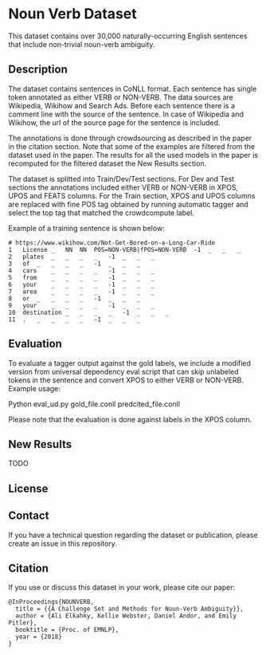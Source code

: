 # Noun Verb Dataset
This dataset contains over 30,000 naturally-occurring English sentences that include non-trivial noun-verb ambiguity.

## Description

The dataset contains sentences in CoNLL format. Each sentence has single token annotated as either VERB or NON-VERB. The data sources are Wikipedia, Wikihow and Search Ads. Before each sentence there is a comment line with the source of the sentence. In case of Wikipedia and Wikihow, the url of the source page for the sentence is included.

The annotations is done through crowdsourcing as described in the paper in the citation section. Note that some of the examples are filtered from the dataset used in the paper. The results for all the used models in the paper is recomputed for the filtered dataset the New Results section.

The dataset is splitted into Train/Dev/Test sections. For Dev and Test sections the annotations included either VERB or NON-VERB in XPOS, UPOS  and FEATS columns. For the Train section, XPOS and UPOS columns are replaced with fine POS tag obtained by running automatic tagger and select the top tag that matched the crowdcompute label.

Example of a training sentence is shown below:

```
# https://www.wikihow.com/Not-Get-Bored-on-a-Long-Car-Ride
1	License	_	NN	NN	POS=NON-VERB|fPOS=NON-VERB	-1	_	_	_  
2	plates	_	_	_	_	-1	_	_	_  
3	of	_	_	_	_	-1	_	_	_  
4	cars	_	_	_	_	-1	_	_	_  
5	from	_	_	_	_	-1	_	_	_  
6	your	_	_	_	_	-1	_	_	_  
7	area	_	_	_	_	-1	_	_	_  
8	or	_	_	_	_	-1	_	_	_  
9	your	_	_	_	_	-1	_	_	_  
10	destination	_	_	_	_	-1	_	_	_  
11	.	_	_	_	_	-1	_	_	_  

```

## Evaluation
To evaluate a tagger output against the gold labels, we include a modified version from universal dependency eval script that can skip unlabeled tokens in the sentence and convert XPOS to either VERB or NON-VERB. Example usage:

Python eval_ud.py gold_file.conll predcited_file.conll

Please note that the evaluation is done against labels in the XPOS column.

## New Results

TODO

## License

## Contact

If you have a technical question regarding the dataset or publication, please
create an issue in this repository.

## Citation
If you use or discuss this dataset in your work, please cite our paper:

```
@InProceedings{NOUNVERB,
  title = {{A Challenge Set and Methods for Noun-Verb Ambiguity}},
  author = {Ali Elkahky, Kellie Webster, Daniel Andor, and Emily Pitler},
  booktitle = {Proc. of EMNLP},
  year = {2018}
}
```
